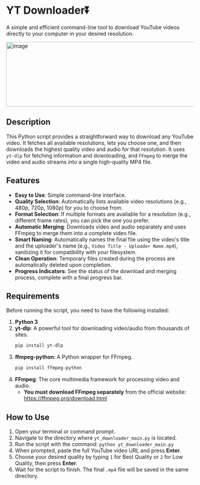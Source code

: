 # YT Downloader⏬

A simple and efficient command-line tool to download YouTube videos directly to your computer in your desired resolution.

<img width="619" height="173" alt="image" src="https://github.com/user-attachments/assets/6f991fcd-d417-43c2-8888-0f3cd630249b" />


## Description

This Python script provides a straightforward way to download any YouTube video. It fetches all available resolutions, lets you choose one, and then downloads the highest quality video and audio for that resolution. It uses `yt-dlp` for fetching information and downloading, and `FFmpeg` to merge the video and audio streams into a single high-quality MP4 file.

## Features

*   **Easy to Use**: Simple command-line interface.
*   **Quality Selection**: Automatically lists available video resolutions (e.g., 480p, 720p, 1080p) for you to choose from.
*   **Format Selection**: If multiple formats are available for a resolution (e.g., different frame rates), you can pick the one you prefer.
*   **Automatic Merging**: Downloads video and audio separately and uses FFmpeg to merge them into a complete video file.
*   **Smart Naming**: Automatically names the final file using the video's title and the uploader's name (e.g., `Video Title - Uploader Name.mp4`), sanitizing it for compatibility with your filesystem.
*   **Clean Operation**: Temporary files created during the process are automatically deleted upon completion.
*   **Progress Indicators**: See the status of the download and merging process, complete with a final progress bar.

## Requirements

Before running the script, you need to have the following installed:

1.  **Python 3**
2.  **yt-dlp**: A powerful tool for downloading video/audio from thousands of sites.
    ```bash
    pip install yt-dlp
    ```
3.  **ffmpeg-python**: A Python wrapper for FFmpeg.
    ```bash
    pip install ffmpeg-python
    ```
4.  **FFmpeg**: The core multimedia framework for processing video and audio.
    *   **You must download FFmpeg separately** from the official website: https://ffmpeg.org/download.html

## How to Use

1.  Open your terminal or command prompt.
2.  Navigate to the directory where `yt_downloader_main.py` is located.
3.  Run the script with the command: `python yt_downloader_main.py`
4.  When prompted, paste the full YouTube video URL and press **Enter**.
5.  Choose your desired quality by typing `1` for Best Quality or `2` for Low Quality, then press **Enter**.
6.  Wait for the script to finish. The final `.mp4` file will be saved in the same directory.
